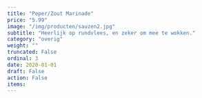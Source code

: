 ```yaml
---
title: "Peper/Zout Marinade"
price: "5.99"
image: "/img/producten/sauzen2.jpg"
subtitle: "Heerlijk op rundvlees, en zeker om mee te wokken."
category: "overig"
weight: ""
truncated: False
ordinal: 3
date: 2020-01-01
draft: False
action: False
items: 
---
```

